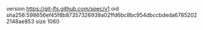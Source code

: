 version https://git-lfs.github.com/spec/v1
oid sha256:598656ef45f8b87357326939a02ffd6bc8bc954dbccbdeda67852022148ae853
size 1060
